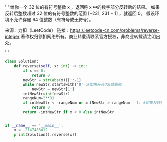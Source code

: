 
<BlogInfo id="1337" title="LeetCode100题之整数翻转" author="白日梦想猿" pv=0 read_times=0 pre_cost_time=32 category="leetcode100题" tag_list="['leetcode', '翻转']" create_time="2021.10.20 15:36:31.011400" update_time="2021.10.20 15:36:31" />

'''
给你一个 32 位的有符号整数 x ，返回将 x 中的数字部分反转后的结果。
如果反转后整数超过 32 位的有符号整数的范围 [−231,  231 − 1] ，就返回 0。
假设环境不允许存储 64 位整数（有符号或无符号）。

来源：力扣（LeetCode）
链接：https://leetcode-cn.com/problems/reverse-integer
著作权归领扣网络所有。商业转载请联系官方授权，非商业转载请注明出处。

'''

```python
class Solution:
    def reverse(self, x: int) -> int:
        if x == 0:
            return 0
        newStr = str(abs(x))[::-1]
        while newStr.startswith('0'):#如果开头为0就去掉
            newStr = newStr[1:]
        intNewStr=int(newStr)
        rangeNum=2**31
        if intNewStr < -rangeNum or intNewStr > rangeNum - 1: #如果反转后整数超过范围,就返回0。
            return 0
        return -intNewStr if x < 0 else intNewStr


if __name__ == '__main__':
    x = -2147483412
    print(Solution().reverse(x))
```
    


